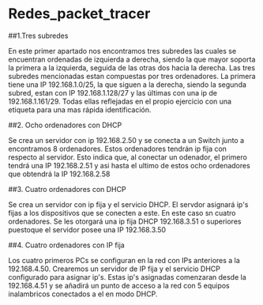 # Redes_packet_tracer

##1.Tres subredes

En este primer apartado nos encontramos tres subredes las cuales se encuentran
ordenadas de izquierda a derecha, siendo la que mayor soporta la primera a la
izquierda, seguida de las otras dos hacia la derecha. Las tres subredes mencionadas
estan compuestas por tres ordenadores. La primera tiene una IP 192.168.1.0/25, la que
siguen a la derecha, siendo la segunda subred, estan con IP 192.168.1.128/27 y las
últimas con una ip de 192.168.1.161/29. Todas ellas reflejadas en el propio ejercicio
con una etiqueta para una mas rápida identificación.

##2. Ocho ordenadores con DHCP

Se crea un servidor con ip 192.168.2.50 y se conecta a un Switch junto a encontramos
8 ordenadores. Estos ordenadores tendrán ip fija con respecto al servidor. Esto
indica que, al conectar un odenador, el primero tendrá una IP 192.168.2.51 y asi
hasta el ultimo de estos ocho ordenadores que obtendrá la IP 192.168.2.58

##3. Cuatro ordenadores con DHCP

Se crea un servidor con ip fija y el servicio DHCP. El servdor asignará ip's fijas
a los dispositivos que se conecten a este. En este caso sn cuatro ordenadores. Se
les otorgará una ip fija DHCP 192.168.3.51 o superiores puestoque el servidor
posee una IP 192.168.3.50

##4. Cuatro ordenadores con IP fija

Los cuatro primeros PCs se configuran en la red con IPs anteriores a la 192.168.4.50.
Crearemos un servidor de IP fija y el servicio DHCP configurado para asignar ip's.
Estas ip's asignadas comenzaran desde la 192.168.4.51 y se añadirá un punto de
 acceso a la red con 5 equipos inalambricos conectados a el en modo DHCP.
